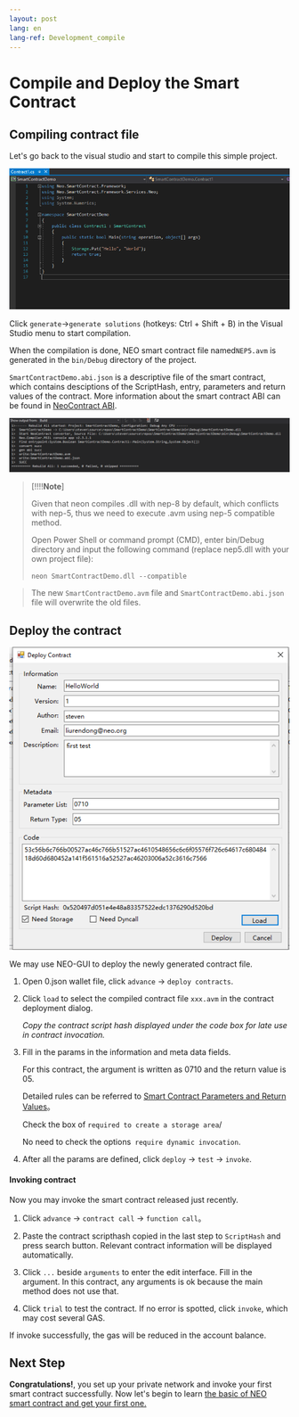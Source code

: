```yaml
---
layout: post
lang: en
lang-ref: Development_compile
---
```


# Compile and Deploy the Smart Contract

## Compiling contract file

Let's go back to the visual studio and start to compile this simple project.

 <p align="center">
  <img src="imgs/20190219-120735.png" />
 </p>


Click `generate`->`generate solutions` (hotkeys: Ctrl + Shift + B) in the Visual Studio menu to start compilation.


When the compilation is done, NEO smart contract file named`NEP5.avm` is generated in the `bin/Debug` directory of the project.


`SmartContractDemo.abi.json` is a descriptive file of the smart contract, which contains desciptions of the ScriptHash, entry, parameters and return values of the contract. More information about the smart contract ABI can be found in [NeoContract ABI](https://github.com/neo-project/proposals/blob/master/nep-3.mediawiki).

 <p align="center">
  <img src="imgs/20190219-140640.png" />
 </p>
 
 > [!!!!**Note**]
>
> Given that neon compiles .dll with nep-8 by default, which conflicts with nep-5, thus we need to execute .avm using nep-5 compatible method. 
>
> Open Power Shell or command prompt (CMD), enter bin/Debug directory and input the following command (replace nep5.dll with your own project file):
>
> ```
> neon SmartContractDemo.dll --compatible
> ```

> The new `SmartContractDemo.avm`  file and `SmartContractDemo.abi.json`  file will overwrite the old files.


## Deploy the contract
 
  <p align="center">
  <img src="imgs/20190219-140958.png" />
 </p>
 
 We may use NEO-GUI to deploy the newly generated contract file.

1. Open 0.json wallet file, click `advance` -> `deploy contracts`.

2. Click `load` to select the compiled contract file `xxx.avm` in the contract deployment dialog.

	*Copy the contract script hash displayed under the code box for late use in contract invocation.*

3. Fill in the params in the information and meta data fields.

   For this contract, the argument is written as 0710 and the return value is 05.

   Detailed rules can be referred to  [Smart Contract Parameters and Return Values](http://docs.neo.org/zh-cn/sc/Parameter.html)。

   Check the box of `required to create a storage area`/

   No need to check the options` require dynamic invocation`.

4. After all the params are defined, click `deploy` -> `test` -> `invoke`.

 
#### Invoking contract

Now you may invoke the smart contract released just recently.

1. Click `advance` -> `contract call` -> `function call`。

2. Paste the contract scripthash copied in the last step to `ScriptHash` and press search button. Relevant contract information will be displayed automatically.

3. Click `...` beside `arguments` to enter the edit interface. Fill in the argument. In this contract, any arguments is ok because the main method does not use that.

4. Click `trial` to test the contract. If no error is spotted, click `invoke`, which may cost several GAS.


If invoke successfully, the gas will be reduced in the account balance.

## Next Step
**Congratulations!**, you set up your private network and invoke your first smart contract successfully. Now let's begin to learn [the basic of NEO smart contract and get your first one.](Smart_Contract_basics.md)